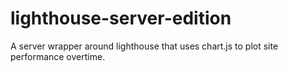 # lighthouse-server-edition
A server wrapper around lighthouse that uses chart.js to plot site performance overtime. 
